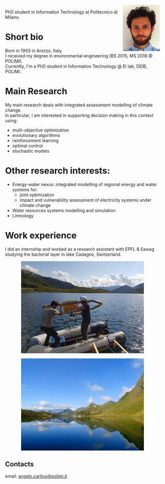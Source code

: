 <img src="fototessera.JPG" height="150" style="float:right" alt="photo"/>

PhD student in Information Technology at Politecnico di Milano.

# Short bio
Born in 1993 in Arezzo, Italy.  
I received my degree in environmental engineering (BS 2015, MS 2018 @ POLIMI).  
Currently, I'm a PhD student in Information Technology @ EI lab, DEIB, POLIMI.

# Main Research
My main research deals with integrated assessment modelling of climate change.  
In particular, I am interested in supporting decision making in this context using:
- multi-objective optimization
- evolutionary algorithms
- reinforcement learning
- optimal control
- stochastic models

# Other research interests:
- Energy-water nexus: integrated modelling of regional energy and water systems for:
  + joint optimization
  + impact and vulnerability assessment of electricity systems under climate change
- Water resources systems modelling and simulation
- Limnology

# Work experience
I did an internship and worked as a research assistant with EPFL & Eawag studying the bacterial layer in lake Cadagno, Switzerland.  
<p style="text-align:center">
<img src="IMG_20181226_132153.jpg" height="300" alt="Cadagno-work"/>  
</p>
  
<p style="text-align:center">
<img src="DSC_0152_.jpg" height="300" alt="Cadagno"/>
</p>

## Contacts

email: [angelo.carlino@polimi.it](mailto:angelo.carlino@polimi.it)
